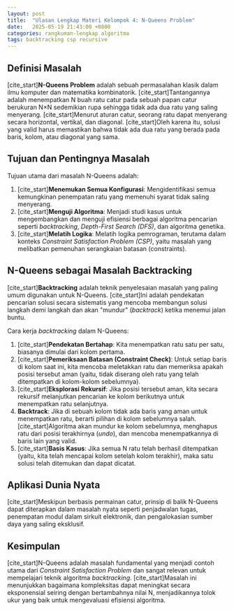 ```yaml
---
layout: post
title:  "Ulasan Lengkap Materi Kelompok 4: N-Queens Problem"
date:   2025-05-19 21:43:00 +0800
categories: rangkuman-lengkap algoritma
tags: backtracking csp recursive
---
```


## Definisi Masalah
[cite_start]**N-Queens Problem** adalah sebuah permasalahan klasik dalam ilmu komputer dan matematika kombinatorik.  [cite_start]Tantangannya adalah menempatkan N buah ratu catur pada sebuah papan catur berukuran N×N sedemikian rupa sehingga tidak ada dua ratu yang saling menyerang.  [cite_start]Menurut aturan catur, seorang ratu dapat menyerang secara horizontal, vertikal, dan diagonal.  [cite_start]Oleh karena itu, solusi yang valid harus memastikan bahwa tidak ada dua ratu yang berada pada baris, kolom, atau diagonal yang sama. 

## Tujuan dan Pentingnya Masalah
Tujuan utama dari masalah N-Queens adalah:
1.  [cite_start]**Menemukan Semua Konfigurasi**: Mengidentifikasi semua kemungkinan penempatan ratu yang memenuhi syarat tidak saling menyerang. 
2.  [cite_start]**Menguji Algoritma**: Menjadi studi kasus untuk mengembangkan dan menguji efisiensi berbagai algoritma pencarian seperti *backtracking*, *Depth-First Search (DFS)*, dan algoritma genetika. 
3.  [cite_start]**Melatih Logika**: Melatih logika pemrograman, terutama dalam konteks *Constraint Satisfaction Problem (CSP)*, yaitu masalah yang melibatkan pemenuhan serangkaian batasan (constraints). 

## N-Queens sebagai Masalah Backtracking
[cite_start]**Backtracking** adalah teknik penyelesaian masalah yang paling umum digunakan untuk N-Queens.  [cite_start]Ini adalah pendekatan pencarian solusi secara sistematis yang mencoba membangun solusi langkah demi langkah dan akan "mundur" (*backtrack*) ketika menemui jalan buntu. 

Cara kerja *backtracking* dalam N-Queens:
1.  [cite_start]**Pendekatan Bertahap**: Kita menempatkan ratu satu per satu, biasanya dimulai dari kolom pertama. 
2.  [cite_start]**Pemeriksaan Batasan (Constraint Check)**: Untuk setiap baris di kolom saat ini, kita mencoba meletakkan ratu dan memeriksa apakah posisi tersebut aman (yaitu, tidak diserang oleh ratu yang telah ditempatkan di kolom-kolom sebelumnya). 
3.  [cite_start]**Eksplorasi Rekursif**: Jika posisi tersebut aman, kita secara rekursif melanjutkan pencarian ke kolom berikutnya untuk menempatkan ratu selanjutnya. 
4.  **Backtrack**: Jika di sebuah kolom tidak ada baris yang aman untuk menempatkan ratu, berarti pilihan di kolom sebelumnya salah. [cite_start]Algoritma akan mundur ke kolom sebelumnya, menghapus ratu dari posisi terakhirnya (*undo*), dan mencoba menempatkannya di baris lain yang valid. 
5.  [cite_start]**Basis Kasus**: Jika semua N ratu telah berhasil ditempatkan (yaitu, kita telah mencapai kolom setelah kolom terakhir), maka satu solusi telah ditemukan dan dapat dicatat. 

## Aplikasi Dunia Nyata
[cite_start]Meskipun berbasis permainan catur, prinsip di balik N-Queens dapat diterapkan dalam masalah nyata seperti penjadwalan tugas, penempatan modul dalam sirkuit elektronik, dan pengalokasian sumber daya yang saling eksklusif. 

## Kesimpulan
[cite_start]N-Queens adalah masalah fundamental yang menjadi contoh utama dari *Constraint Satisfaction Problem* dan sangat relevan untuk mempelajari teknik algoritma *backtracking*.  [cite_start]Masalah ini menunjukkan bagaimana kompleksitas dapat meningkat secara eksponensial seiring dengan bertambahnya nilai N, menjadikannya tolok ukur yang baik untuk mengevaluasi efisiensi algoritma.